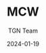 ---
author: TGN Team
title: MCW
gunName: MCW
category: AR
date: 2024-01-19
image: /assets/images/test_gun_image.png
range: Long
magazine: 50 ROUND DRUM
stock: Bruen Stock
muzzle: Bore
barrel: Long Barrel
underbarrel: VX Pineapple
tier: META
tags: ["wz"]
---